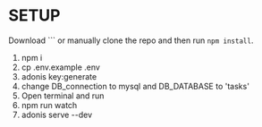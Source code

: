 <!-- # Adonis fullstack application

This is the fullstack boilerplate for AdonisJs, it comes pre-configured with.

1. Bodyparser
2. Session
3. Authentication
4. Web security middleware
5. CORS
6. Edge template engine
7. Lucid ORM
8. Migrations and seeds

## Setup

Use the adonis command to install the blueprint

```bash
adonis new yardstick
```

or manually clone the repo and then run `npm install`.


### Migrations

Run the following command to run startup migrations.

```js
adonis migration:run
``` -->
# SETUP
Download ```
or manually clone the repo and then run `npm install`.
1. npm i
2. cp .env.example .env
3. adonis key:generate
4. change DB_connection to mysql and DB_DATABASE to 'tasks'
5. Open terminal and run
6. npm run watch 
7. adonis serve --dev

